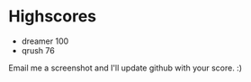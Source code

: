 # Highscores

* dreamer                       100
* qrush                 76

Email me a screenshot and I'll update github with your score. :)
